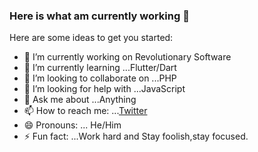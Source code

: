 ### Here is what am currently working  👋


Here are some ideas to get you started:

- 🔭 I’m currently working on Revolutionary Software
- 🌱 I’m currently learning ...Flutter/Dart
- 👯 I’m looking to collaborate on ...PHP
- 🤔 I’m looking for help with ...JavaScript
- 💬 Ask me about ...Anything
- 📫 How to reach me: ...[Twitter](@barnaba18035214)
- 😄 Pronouns: ... He/Him
- ⚡ Fun fact: ...Work hard and Stay foolish,stay focused.
